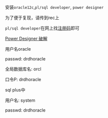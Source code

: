 安装`oracle12c`,`pl/sql developer`, `power designer`

为了便于复现，请传到rec上

`pl/sql developer`在网上找[注册码](https://www.cnblogs.com/shizilukou123/p/9149358.html)即可

[Power Designer 破解](https://www.fujieace.com/software/powerdesigner.html)



用户名oracle

passwd: drdhoracle



全局数据库名: orcl

口令P: drdhoracle



sql plus中

用户名: system

passwd: drdhoracle